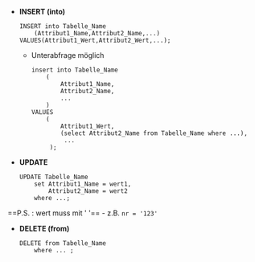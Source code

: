 - **INSERT (into)** 
	```mysql
	INSERT into Tabelle_Name 
		(Attribut1_Name,Attribut2_Name,...)
	VALUES(Attribut1_Wert,Attribut2_Wert,...);
	```
	- Unterabfrage möglich 
		```mysql
		insert into Tabelle_Name 
			(
				Attribut1_Name, 
				Attribut2_Name,
				...
			)
		VALUES
			(
				Attribut1_Wert,
				(select Attribut2_Name from Tabelle_Name where ...),
				 ...
			 );
		```
- **UPDATE** 
	```mysql
	UPDATE Tabelle_Name
		set Attribut1_Name = wert1,
			Attribut2_Name = wert2
		where ...;
	```
==P.S. : wert muss mit ' '== 
	- z.B. `nr = '123'` 
- **DELETE (from)** 
	```mysql
	DELETE from Tabelle_Name
		where ... ;
	```
